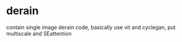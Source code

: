 # derain
contain single image derain code, basically  use vit and cyclegan, put multiscale and SEattention 
